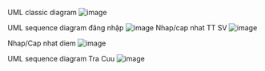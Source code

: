 UML classic diagram
![image](https://github.com/user-attachments/assets/73d93e60-7697-4ee7-84f6-f45568a86cd7)


UML sequence diagram đăng nhập
![image](https://github.com/user-attachments/assets/f6100858-ce12-4747-8de8-36c06c2b4269)
Nhap/cap nhat TT SV
![image](https://github.com/user-attachments/assets/31459375-1d78-4ca0-8122-b7f35df96419)

Nhap/Cap nhat diem
![image](https://github.com/user-attachments/assets/926b41d4-ec9a-426e-aab5-bef8d9df3804)

UML sequence diagram Tra Cuu
![image](https://github.com/user-attachments/assets/70a84f7e-bd09-4cbe-befa-6bf974a947ce)
